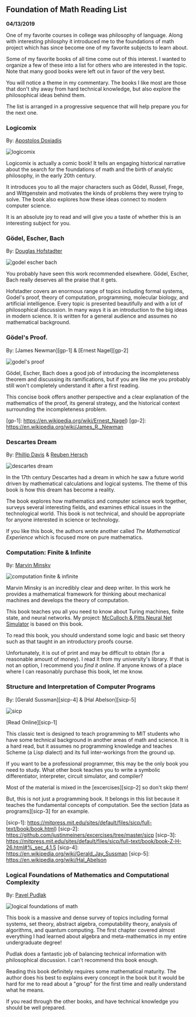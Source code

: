 Foundation of Math Reading List
-------------------------------

**04/13/2019**

One of my favorite courses in college was
philosophy of language.
Along with interesting philosphy
it introduced me to the foundations of math project
which has since become one of my 
favorite subjects to learn about.

Some of my favorite books of all time come out of this interest.
I wanted to organize a few of these
into a list for others who are interested in the topic.
Note that many good books were left out in favor of the very best.

You will notice a theme in my commentary.
The books I like most are those that don't
shy away from hard technical knowledge, but also
explore the philosophical ideas behind them.

The list is arranged in a progressive sequence
that will help prepare you for the next one.

### Logicomix

By: [Apostolos Doxiadis][l1]

![logicomix](logicomix.jpg)

Logicomix is actually a comic book! 
It tells an engaging historical narrative about the search for the foundations of math
and the birth of analytic philosophy, in the early 20th century. 

It introduces you to all the major characters
such as Gödel, Russel, Frege, and Wittgenstein and 
motivates the kinds of problems they were trying to solve.
The book also explores how these ideas connect to modern computer science.

It is an absolute joy to read and will give you a taste
of whether this is an interesting subject for you.

[l1]: https://www.apostolosdoxiadis.com

### Gödel, Escher, Bach

By: [Douglas Hofstadter][geb-1]

![godel escher bach](geb.jpg)

You probably have seen this work recommended elsewhere. 
Gödel, Escher, Bach really deserves all the praise that it gets.

Hofstadter covers an enormous range of topics
including formal systems, Godel's proof, theory of computation,
programming, molecular biology, and artificial intelligence.
Every topic is presented beautifully and with a lot of philosophical discussion.
In many ways it is an introduction to the big ideas in modern science.
It is written for a general audience and assumes no mathematical background.

[geb-1]: https://en.wikipedia.org/wiki/Douglas_Hofstadter

### Gödel's Proof.

By: [James Newman][gp-1] & [Ernest Nagel][gp-2]

![godel's proof](godels_proof.jpg)

Gödel, Escher, Bach does a good job of introducing the incompleteness theorem
and discussing its ramifications, but if you are like me you probably still won't
completely understand it after a first reading.

This concise book offers another perspective and a clear explanation
of the mathematics of the proof, its general strategy, and the
historical context surrounding the incompleteness problem.

[gp-1]: https://en.wikipedia.org/wiki/Ernest_Nagel)
[gp-2]: https://en.wikipedia.org/wiki/James_R._Newman

### Descartes Dream

By: [Phillip Davis][dd-1] & [Reuben Hersch][dd-2]

![descartes dream](descartes_dream.jpg)

In the 17th century Descartes had a dream in which he saw
a future world driven by mathematical calculations and logical systems.
The theme of this book is how this dream has become a reality.

The book explores how mathematics and computer science work together,
surveys several interesting fields, and examines ethical issues in the technological world.
This book is not technical, and should be appropriate for anyone interested in science
or technology.

If you like this book, the authors wrote another called *The Mathematical Experience*
which is focused more on pure mathematics.

[dd-1]: https://en.wikipedia.org/wiki/Philip_J._Davis
[dd-2]: https://en.wikipedia.org/wiki/Reuben_Hersh

### Computation: Finite & Infinite

By: [Marvin Minsky][mm-1]

![computation finite & infinite](computation.jpg)

Marvin Minsky is an incredibly clear and deep writer.
In this work he provides a mathematical framework
for thinking about mechanical machines and develops the 
theory of computation.

This book teaches you all you need to know about Turing machines, finite state, and neural networks.
My project: [McCulloch & Pitts Neural Net Simulator][mm-2]
is based on this book.

To read this book, you should understand some logic and basic set theory
such as that taught in an introductory proofs course.

Unfortunately, it is out of print and may be difficult to obtain (for a reasonable
amount of money).
I read it from my university's library. If that is not an option, I recommend you *find it online*.
If anyone knows of a place where I can reasonably purchase this book, let me know.

[mm-1]: https://en.wikipedia.org/wiki/Marvin_Minsky
[mm-2]: https://justinmeiners.github.io/neural-nets-sim/

### Structure and Interpretation of Computer Programs

By: [Gerald Sussman][sicp-4] & [Hal Abelson][sicp-5]

![sicp](sicp.jpg)

[Read Online][sicp-1]

This classic text is designed to teach programming to MIT students
who have some technical background in another areas of math and science.
It is a hard read, but it assumes no programming knowledge and teaches Scheme (a Lisp dialect) and
its full inter-workings from the ground up.

If you want to be a professional programmer,
this may be the only book you need to study.
What other book teaches you to write a symbolic differentiator, 
interpreter, circuit simulator, and compiler?

Most of the material is mixed in the [excercises][sicp-2]
so don't skip them!

But, this is not just a programming book.
It belongs in this list because it teaches the fundamental concepts of computation.
See the section [data as programs][sicp-3] for an example.

[sicp-1]: https://mitpress.mit.edu/sites/default/files/sicp/full-text/book/book.html)
[sicp-2]: https://github.com/justinmeiners/excercises/tree/master/sicp
[sicp-3]: https://mitpress.mit.edu/sites/default/files/sicp/full-text/book/book-Z-H-26.html#%_sec_4.1.5
[sicp-4]: https://en.wikipedia.org/wiki/Gerald_Jay_Sussman
[sicp-5]: https://en.wikipedia.org/wiki/Hal_Abelson

### Logical Foundations of Mathematics and Computational Complexity

By: [Pavel Pudlak][f1]

![logical foundations of math](logical_foundations.jpg)

This book is a massive and dense survey of topics including
formal systems, set theory, abstract algebra, computability theory, 
analysis of algorithms, and quantum computing. 
The first chapter covered almost everything I had learned about 
algebra and meta-mathematics in my entire undergraduate degree!

Pudlak does a fantastic job of balancing technical
information with philosophical discussion.
I can't recommend this book enough.

Reading this book definitely requires some mathematical maturity.
The author does his best to explains every concept in the book
but it would be hard for me to read about a "group" for the first time
and really understand what he means.

If you read through the other books, and have technical knowledge
you should be well prepared.

[f1]: http://users.math.cas.cz/~pudlak/
